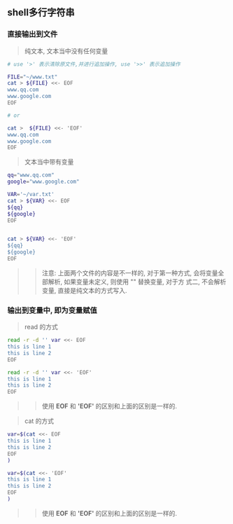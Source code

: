 ## shell多行字符串

### 直接输出到文件

> 纯文本, 文本当中没有任何变量

```bash
# use '>' 表示清除原文件,并进行追加操作, use '>>' 表示追加操作

FILE="~/www.txt"
cat > ${FILE} <<- EOF
www.qq.com
www.google.com
EOF

# or

cat >  ${FILE} <<- 'EOF'
www.qq.com
www.google.com
EOF
```

> 文本当中带有变量

```bash
qq="www.qq.com"
google="www.google.com"

VAR='~/var.txt'
cat > ${VAR} <<- EOF
${qq}
${google}
EOF


cat > ${VAR} <<- 'EOF'
${qq}
${google}
EOF
```

>> 注意: 上面两个文件的内容是不一样的, 对于第一种方式, 会将变量全部解析, 如果变量未定义, 则使用 "" 替换变量, 对于方
>> 式二, 不会解析变量, 直接是纯文本的方式写入.

### 输出到变量中, 即为变量赋值

> read 的方式

```bash
read -r -d '' var <<- EOF
this is line 1
this is line 2
EOF

read -r -d '' var <<- 'EOF'
this is line 1
this is line 2
EOF
```

>> 使用 **EOF** 和 **'EOF'** 的区别和上面的区别是一样的.

> cat 的方式

```bash
var=$(cat <<- EOF
this is line 1
this is line 2
EOF
)

var=$(cat <<- 'EOF'
this is line 1
this is line 2
EOF
)
```

>> 使用 **EOF** 和 **'EOF'** 的区别和上面的区别是一样的.
